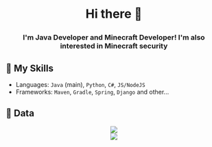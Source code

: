 # <p align="center">Hi there 👋</p>
### <p align="center">I'm Java Developer and Minecraft Developer! I'm also interested in Minecraft security</p>

## 🔨 My Skills
- Languages: `Java` (main), `Python`, `C#`, `JS/NodeJS`
- Frameworks: `Maven`, `Gradle`, `Spring`, `Django` and other...

## 📄 Data

<p align="center">
  <img src="https://komarev.com/ghpvc/?username=EpicPlayerA10&color=green"/>
  <br />
  <img src="https://github-readme-stats.vercel.app/api?username=EpicPlayerA10&show_icons=true&theme=great-gatsby"/>
</p>
